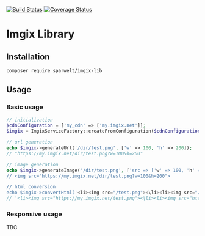 [![Build Status](https://travis-ci.org/sparwelt/imgix-lib.svg?branch=master)](https://travis-ci.org/sparwelt/imgix-lib)
[![Coverage Status](https://coveralls.io/repos/github/sparwelt/imgix-lib/badge.svg?branch=master)](https://coveralls.io/github/sparwelt/imgix-lib?branch=master)

Imgix Library
===================
## Installation
```bash
composer require sparwelt/imgix-lib
```

## Usage
### Basic usage
```php
// initialization
$cdnConfiguration = ['my_cdn' => ['my.imgix.net']];
$imgix = ImgixServiceFactory::createFromConfiguration($cdnConfiguration);

// url generation
echo $imgix->generateUrl('/dir/test.png', ['w' => 100, 'h' => 200]);
// "https://my.imgix.net/dir/test.png?w=100&h=200"

// image generation
echo $imgix->generateImage('/dir/test.png', ['src => ['w' => 100, 'h' => 200]]);
// <img src="https://my.imgix.net/dir/test.png?w=100&h=200">

// html conversion
echo $imgix->convertHtml('<li><img src="/test.png"><\li><li><img src="/test2.png">', ['src => ['w' => 100, 'h' => 200]]);
// '<li><img src="https://my.imgix.net/test.png"><\li><li><img src="https://my.imgix.net/test2.png">'
```

### Responsive usage
TBC
